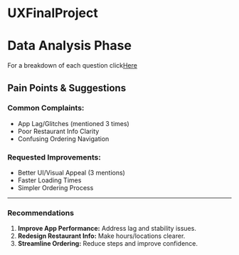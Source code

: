 # UXFinalProject

# Data Analysis Phase
For a breakdown of each question click[Here](DataAnalysis.md)

## Pain Points & Suggestions

### Common Complaints:
- App Lag/Glitches (mentioned 3 times)  
- Poor Restaurant Info Clarity  
- Confusing Ordering Navigation  

### Requested Improvements:
- Better UI/Visual Appeal (3 mentions)  
- Faster Loading Times  
- Simpler Ordering Process  

---

### Recommendations
1. **Improve App Performance:** Address lag and stability issues.  
3. **Redesign Restaurant Info:** Make hours/locations clearer.  
4. **Streamline Ordering:** Reduce steps and improve confidence.  
